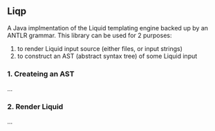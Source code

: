 ## Liqp

A Java implmentation of the Liquid templating engine backed up by an ANTLR grammar. This library can
be used for 2  purposes:

1. to render Liquid input source (either files, or input strings)
2. to construct an AST (abstract syntax tree) of some Liquid input

### 1. Createing an AST

...

### 2. Render Liquid

...
